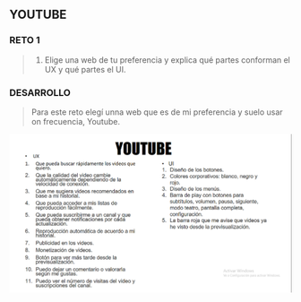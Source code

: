 ## YOUTUBE

### RETO 1
>1. Elige una web de tu preferencia y explica qué partes conforman el UX y qué partes el UI.

### DESARROLLO
> Para este reto elegí unna web que es de mi preferencia y suelo usar on frecuencia, Youtube.

![youtube](assets/images/Imagen2.png)
